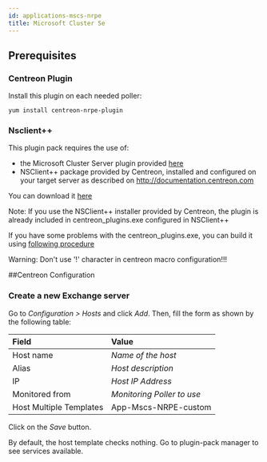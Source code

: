 ```yaml
---
id: applications-mscs-nrpe
title: Microsoft Cluster Se
---
```


## Prerequisites

### Centreon Plugin

Install this plugin on each needed poller:

``` shell
yum install centreon-nrpe-plugin
```

### Nsclient++

This plugin pack requires the use of:

  - the Microsoft Cluster Server plugin provided
    [here](https://github.com/centreon/centreon-nsclient-build/releases)
  - NSClient++ package provided by Centreon, installed and configured on your
    target server as described on <http://documentation.centreon.com>

You can download it
[here](https://github.com/centreon/centreon-nsclient-build/releases)

Note: If you use the NSClient++ installer provided by Centreon, the plugin is
already included in centreon\_plugins.exe configured in NSClient++

If you have some problems with the centreon\_plugins.exe, you can build it using
[following
procedure](https://github.com/centreon/centreon-nsclient-build#centreon-nsclient-build)

Warning: Don't use '\!' character in centreon macro configuration\!\!\!

\#\#Centreon Configuration

### Create a new Exchange server

Go to *Configuration \> Hosts* and click *Add*. Then, fill the form as shown by
the following table:

| Field                   | Value                      |
| :---------------------- | :------------------------- |
| Host name               | *Name of the host*         |
| Alias                   | *Host description*         |
| IP                      | *Host IP Address*          |
| Monitored from          | *Monitoring Poller to use* |
| Host Multiple Templates | App-Mscs-NRPE-custom       |

Click on the *Save* button.

By default, the host template checks nothing. Go to plugin-pack manager to see
services available.
